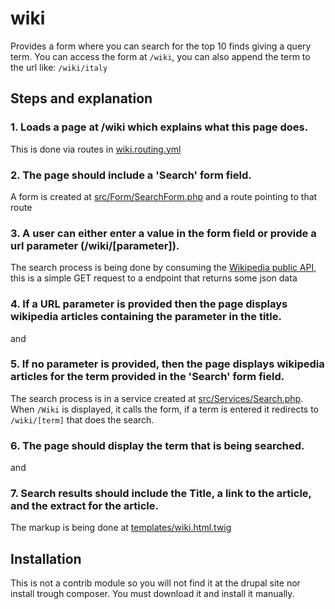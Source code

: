 # wiki
Provides a form where you can search for the top 10 finds giving a query term. You can access the form at `/wiki`, you can also append the term to the url like: `/wiki/italy`

## Steps and explanation

### 1. Loads a page at /wiki which explains what this page does.

This is done via routes in [wiki.routing.yml](/wiki.routing.yml)

### 2. The page should include a 'Search' form field.

A form is created at [src/Form/SearchForm.php](src/Form/SearchForm.php) and a route pointing to that route

### 3. A user can either enter a value in the form field or provide a url parameter (/wiki/[parameter]).

The search process is being done by consuming the [Wikipedia public API](https://www.mediawiki.org/wiki/API:Opensearch), this is a simple GET request to a endpoint that returns some json data

### 4. If a URL parameter is provided then the page displays wikipedia articles containing the parameter in the title.

and

### 5. If no parameter is provided, then the page displays wikipedia articles for the term provided in the 'Search' form field.

The search process is in a service created at [src/Services/Search.php](src/Services/Search.php). When `/Wiki` is displayed, it calls the form, if a term is entered it redirects to `/wiki/[term]` that does the search.

### 6. The page should display the term that is being searched.

and

### 7. Search results should include the Title, a link to the article, and the extract for the article.

The markup is being done at [templates/wiki.html.twig](templates/wiki.html.twig)


## Installation

This is not a contrib module so you will not find it at the drupal site nor install trough composer. You must download it and install it manually.

